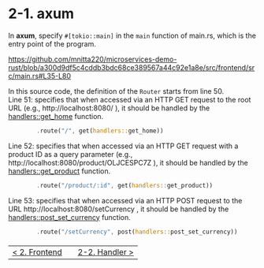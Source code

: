 # 2-1. axum

In **axum**, specify `#[tokio::main]` in the `main` function of main.rs, which is the entry point of the program.

https://github.com/mnitta220/microservices-demo-rust/blob/a300d9df5c4cddb3bdc68ce389567a44c92e1a8e/src/frontend/src/main.rs#L35-L80

In this source code, the definition of the `Router` starts from line 50.  
Line 51: specifies that when accessed via an HTTP GET request to the root URL (e.g., http://localhost:8080/ ), it should be handled by the [handlers::get_home](https://github.com/mnitta220/microservices-demo-rust/blob/a300d9df5c4cddb3bdc68ce389567a44c92e1a8e/src/frontend/src/handlers.rs#L49-L58) function.

```rust
        .route("/", get(handlers::get_home))
```

Line 52: specifies that when accessed via an HTTP GET request with a product ID as a query parameter (e.g., http://localhost:8080/product/OLJCESPC7Z ), it should be handled by the [handlers::get_product](https://github.com/mnitta220/microservices-demo-rust/blob/a300d9df5c4cddb3bdc68ce389567a44c92e1a8e/src/frontend/src/handlers.rs#L60-L72) function.

```rust
        .route("/product/:id", get(handlers::get_product))
```

Line 53: specifies that when accessed via an HTTP POST request to the URL http://localhost:8080/setCurrency , it should be handled by the [handlers::post_set_currency](https://github.com/mnitta220/microservices-demo-rust/blob/a300d9df5c4cddb3bdc68ce389567a44c92e1a8e/src/frontend/src/handlers.rs#L90-L107) function.

```rust
        .route("/setCurrency", post(handlers::post_set_currency))
```

<table style="width: 90%; margin-top: 20px;">
<tr>
<td style="text-align: left"><a href="./2-0.frontend.md">&lt;&nbsp;2. Frontend</a></td>
<td></td>
<td style="text-align: right"><a href="./2-2.handler.md">2-2. Handler&nbsp;&gt;</a></td>
</tr>
</table>
